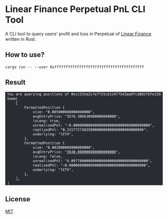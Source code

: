 # Linear Finance Perpetual PnL CLI Tool

A CLI tool to query users' profit and loss in Perpetual of [Linear Finance](https://linear.finance/) written in Rust.

## How to use?
```
cargo run -- --user 0xffffffffffffffffffffffffffffffffffffffff
```

## Result
<p align="center">
  <img width='600' src="./screenshot/screenshot.png">
</p>

## License

[MIT](./LICENSE)
